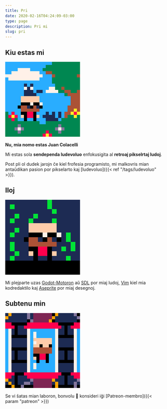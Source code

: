 ```yaml
---
title: Pri
date: 2020-02-16T04:24:09-03:00
type: page
description: Pri mi
slug: pri
---
```


## Kiu estas mi

![With Cats](with_cats.gif)

**Nu, mia nomo estas Juan Colacelli**

Mi estas sola **sendependa ludevoluo** enfokusigita al **retroaj pikselrtaj ludoj**.

Post pli ol dudek jarojn ĉe kiel frofesia programisto, mi malkovris mian antaŭdikan pasion por pikselarto kaj [ludevoluo]({{< ref "/tags/ludevoluo" >}}).

## Iloj

![Matrix](matrix.gif)

Mi plejparte uzas [Godot-Motoron](https://godotengine.org) aŭ [SDL](https://libsdl.org) por miaj ludoj, [Vim](https://vim.org) kiel mia kodredaktilo kaj [Aseprite](https://aseprite.org) por miaj desegnoj.

## Subtenu min

![Rotating](rotating.gif)

Se vi ŝatas mian laboron, bonvolu :pray: konsideri iĝi [Patreon-membro]({{< param "patreon" >}})
